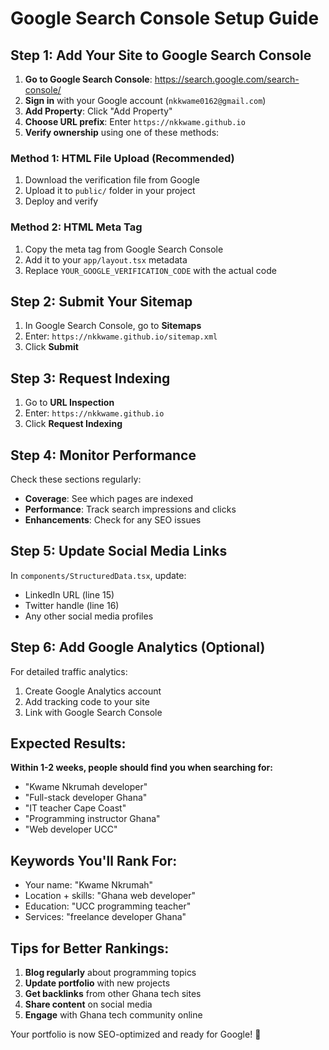 # Google Search Console Setup Guide

## Step 1: Add Your Site to Google Search Console

1. **Go to Google Search Console**: https://search.google.com/search-console/
2. **Sign in** with your Google account (`nkkwame0162@gmail.com`)
3. **Add Property**: Click "Add Property" 
4. **Choose URL prefix**: Enter `https://nkkwame.github.io`
5. **Verify ownership** using one of these methods:

### Method 1: HTML File Upload (Recommended)
1. Download the verification file from Google
2. Upload it to `public/` folder in your project
3. Deploy and verify

### Method 2: HTML Meta Tag
1. Copy the meta tag from Google Search Console
2. Add it to your `app/layout.tsx` metadata
3. Replace `YOUR_GOOGLE_VERIFICATION_CODE` with the actual code

## Step 2: Submit Your Sitemap

1. In Google Search Console, go to **Sitemaps**
2. Enter: `https://nkkwame.github.io/sitemap.xml`
3. Click **Submit**

## Step 3: Request Indexing

1. Go to **URL Inspection**
2. Enter: `https://nkkwame.github.io`
3. Click **Request Indexing**

## Step 4: Monitor Performance

Check these sections regularly:
- **Coverage**: See which pages are indexed
- **Performance**: Track search impressions and clicks
- **Enhancements**: Check for any SEO issues

## Step 5: Update Social Media Links

In `components/StructuredData.tsx`, update:
- LinkedIn URL (line 15)
- Twitter handle (line 16)
- Any other social media profiles

## Step 6: Add Google Analytics (Optional)

For detailed traffic analytics:
1. Create Google Analytics account
2. Add tracking code to your site
3. Link with Google Search Console

## Expected Results:

**Within 1-2 weeks, people should find you when searching for:**
- "Kwame Nkrumah developer"
- "Full-stack developer Ghana"
- "IT teacher Cape Coast"
- "Programming instructor Ghana"
- "Web developer UCC"

## Keywords You'll Rank For:
- Your name: "Kwame Nkrumah"
- Location + skills: "Ghana web developer"
- Education: "UCC programming teacher"
- Services: "freelance developer Ghana"

## Tips for Better Rankings:
1. **Blog regularly** about programming topics
2. **Update portfolio** with new projects
3. **Get backlinks** from other Ghana tech sites
4. **Share content** on social media
5. **Engage** with Ghana tech community online

Your portfolio is now SEO-optimized and ready for Google! 🚀
